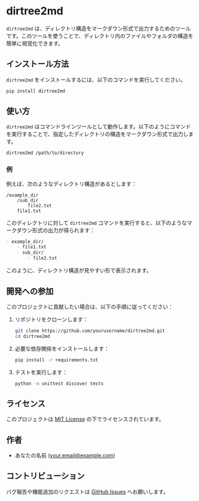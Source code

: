 
# dirtree2md

`dirtree2md` は、ディレクトリ構造をマークダウン形式で出力するためのツールです。このツールを使うことで、ディレクトリ内のファイルやフォルダの構造を簡単に視覚化できます。

## インストール方法

`dirtree2md` をインストールするには、以下のコマンドを実行してください。

```bash
pip install dirtree2md
```

## 使い方

`dirtree2md` はコマンドラインツールとして動作します。以下のようにコマンドを実行することで、指定したディレクトリの構造をマークダウン形式で出力します。

```bash
dirtree2md /path/to/directory
```

### 例

例えば、次のようなディレクトリ構造があるとします：

```
/example_dir
    /sub_dir
        file2.txt
    file1.txt
```

このディレクトリに対して `dirtree2md` コマンドを実行すると、以下のようなマークダウン形式の出力が得られます：

```markdown
- example_dir/
    - file1.txt
    - sub_dir/
        - file2.txt
```

このように、ディレクトリ構造が見やすい形で表示されます。

## 開発への参加

このプロジェクトに貢献したい場合は、以下の手順に従ってください：

1. リポジトリをクローンします：
    ```bash
    git clone https://github.com/yourusername/dirtree2md.git
    cd dirtree2md
    ```

2. 必要な依存関係をインストールします：
    ```bash
    pip install -r requirements.txt
    ```

3. テストを実行します：
    ```bash
    python -m unittest discover tests
    ```

## ライセンス

このプロジェクトは [MIT License](LICENSE) の下でライセンスされています。

## 作者

- あなたの名前 (your.email@example.com)

## コントリビューション

バグ報告や機能追加のリクエストは [GitHub Issues](https://github.com/yourusername/dirtree2md/issues) へお願いします。
